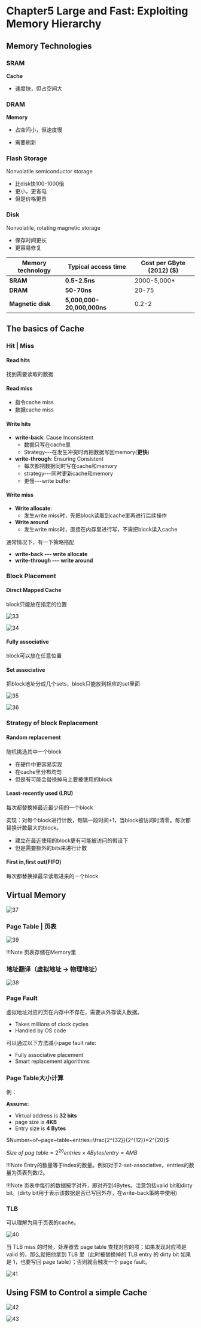# **Chapter5 Large and Fast: Exploiting Memory Hierarchy**

## **Memory Technologies**

### **SRAM**

**Cache**

- 速度快，但占空间大

### **DRAM**

**Memory**

- 占空间小，但速度慢

- 需要刷新

### **Flash Storage**

Nonvolatile semiconductor storage

- 比disk快100-1000倍
- 更小，更省电
- 但是价格更贵

### **Disk**

Nonvolatile, rotating magnetic storage

- 保存时间更长
- 更容易修复

| **Memory technology** | **Typical access time**    | **Cost per** **GByte** **(2012)**  ($) |
| --------------------- | -------------------------- | -------------------------------------- |
| **SRAM**              | **0.5-2.5ns**              | 2000-5,000*                            |
| **DRAM**              | **50-70ns**                | 20-75                                  |
| **Magnetic disk**     | **5,000,000-20,000,000ns** | 0.2-2                                  |

## **The basics of Cache**

### Hit | Miss

#### Read hits

找到需要读取的数据

#### Read miss

- 指令cache miss
- 数据cache miss

#### Write hits

- **write-back**: Cause Inconsistent 
  - 数据只写在cache里
  - Strategy---在发生冲突时再把数据写回memory(**更快**)
- **write-through**: Ensuring Consistent
  - 每次都把数据同时写在cache和memory
  - strategy---同时更新cache和memory
  - 更慢---write buffer

#### Write miss

- **Write allocate**:
  - 发生write miss时，先把block读取到cache里再进行后续操作
- **Write around** 
  - 发生write miss时，直接在内存里进行写，不需把block读入cache

通常情况下，有一下策略搭配

- **write-back --- write allocate**
- **write-through --- write around**



### **Block Placement**

#### **Direct Mapped Cache**

block只能放在指定的位置

![33](pic/33.jpg) 

![34](pic/34.jpg) 

#### **Fully associative** 

block可以放在任意位置

#### **Set associative** 

把block地址分成几个sets，block只能放到相应的set里面

![35](pic/35.jpg) 

![36](pic/36.jpg) 



### **Strategy of block Replacement**

#### **Random replacement**

随机挑选其中一个block

-  在硬件中更容易实现
- 在cache里分布均匀
- 但是有可能会替换掉马上要被使用的block

#### **Least-recently used (LRU)** 

每次都替换掉最近最少用的一个block

实现：对每个block进行计数，每隔一段时间+1，当block被访问时清零。每次都替换计数最大的block。

- 建立在最近使用的block更有可能被访问的假设下
- 但是需要额外的bits来进行计数

#### **First in,first out(FIFO)**

每次都替换掉最早读取进来的一个block



## **Virtual  Memory**

![37](pic/37.jpg)  

### Page Table | 页表

![39](pic/39.jpg) 

!!!Note
	页表存储在Memory里

### 地址翻译（虚拟地址 $\rightarrow$ 物理地址）

![38](pic/38.jpg) 

### Page Fault

虚拟地址对应的页在内存中不存在，需要从外存读入数据。

- Takes millions of clock cycles
- Handled by OS code

可以通过以下方法减小page fault rate:

- Fully associative placement
- Smart replacement algorithms

### Page Table大小计算

例：

**Assume:** 

- Virtual address is **32 bits**
- page size is **4KB**
- Entry size is **4 Bytes**

$Number~of~page~table~entries=\frac{2^{32}}{2^{12}}=2^{20}$

$Size~of~pag~table=2^{20}entries\times 4Bytes/entry=4MB$ 

!!!Note
	Entry的数量等于index的数量。例如对于2-set-associative，entries的数量为页表列数/2。
	
!!!Note
	页表中每行的数据按字对齐，即对齐到4Bytes。注意包括valid bit和dirty bit。(dirty bit用于表示该数据是否已写回外存，在write-back策略中使用)



### TLB

可以理解为用于页表的cache。

![40](pic/40.jpg) 

当 TLB miss 的时候，处理器去 page table 查找对应的项；如果发现对应项是 valid 的，那么就把他拿到 TLB 里（此时被替换掉的 TLB entry 的 dirty bit 如果是 1，也要写回 page table）；否则就会触发一个 page fault。

![41](pic/41.jpg) 

## Using FSM to Control a simple Cache 

![42](pic/42.jpg) 

![43](pic/43.jpg) 


